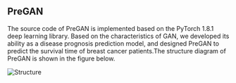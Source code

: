 ## PreGAN
  The source code of PreGAN is implemented based on the PyTorch 1.8.1 deep learning library. Based on the characteristics of GAN, we developed its ability as a disease prognosis prediction model, and designed PreGAN to predict the survival time of breast cancer patients.The structure diagram of PreGAN is shown in the figure below.

![Structure](https://user-images.githubusercontent.com/58810217/130809099-56240336-6335-4e6e-b0b8-e479e1f0f1a1.png)
